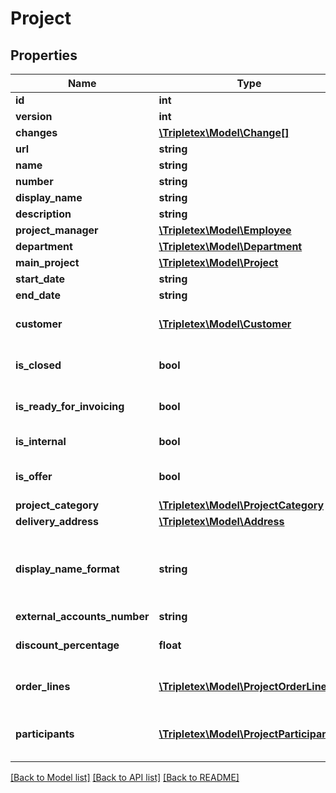 # Project

## Properties
Name | Type | Description | Notes
------------ | ------------- | ------------- | -------------
**id** | **int** |  | [optional] 
**version** | **int** |  | [optional] 
**changes** | [**\Tripletex\Model\Change[]**](Change.md) |  | [optional] 
**url** | **string** |  | [optional] 
**name** | **string** |  | 
**number** | **string** |  | [optional] 
**display_name** | **string** |  | [optional] 
**description** | **string** |  | [optional] 
**project_manager** | [**\Tripletex\Model\Employee**](Employee.md) |  | 
**department** | [**\Tripletex\Model\Department**](Department.md) |  | [optional] 
**main_project** | [**\Tripletex\Model\Project**](Project.md) |  | [optional] 
**start_date** | **string** |  | 
**end_date** | **string** |  | [optional] 
**customer** | [**\Tripletex\Model\Customer**](Customer.md) | The project&#39;s customer | [optional] 
**is_closed** | **bool** |  | [optional] [default to false]
**is_ready_for_invoicing** | **bool** |  | [optional] [default to false]
**is_internal** | **bool** | Must be set to true. | [default to false]
**is_offer** | **bool** |  | [optional] [default to false]
**project_category** | [**\Tripletex\Model\ProjectCategory**](ProjectCategory.md) |  | [optional] 
**delivery_address** | [**\Tripletex\Model\Address**](Address.md) |  | [optional] 
**display_name_format** | **string** | Defines project name presentation in overviews. | [optional] 
**external_accounts_number** | **string** |  | [optional] 
**discount_percentage** | **float** | Project discount percentage. | [optional] 
**order_lines** | [**\Tripletex\Model\ProjectOrderLine[]**](ProjectOrderLine.md) | Order lines tied to the order | [optional] 
**participants** | [**\Tripletex\Model\ProjectParticipant[]**](ProjectParticipant.md) | Link to individual project participants. | [optional] 

[[Back to Model list]](../README.md#documentation-for-models) [[Back to API list]](../README.md#documentation-for-api-endpoints) [[Back to README]](../README.md)


